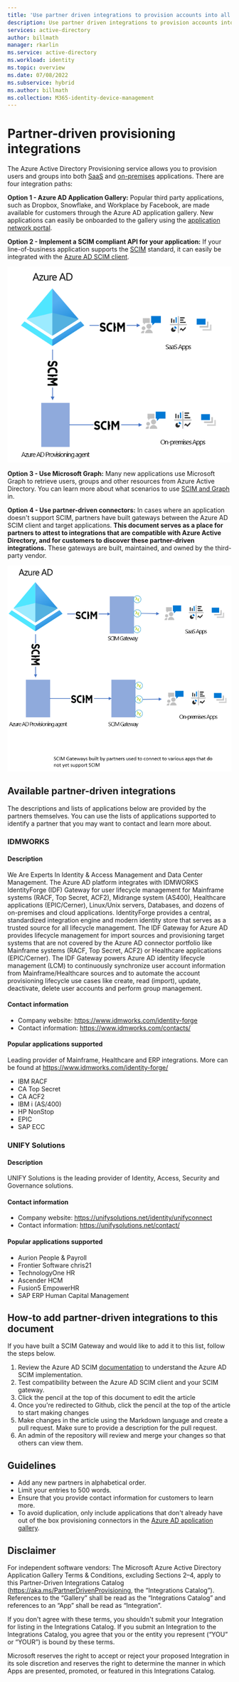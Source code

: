```yaml
---
title: 'Use partner driven integrations to provision accounts into all your applications'
description: Use partner driven integrations to provision accounts into all your applications.
services: active-directory
author: billmath
manager: rkarlin
ms.service: active-directory
ms.workload: identity
ms.topic: overview
ms.date: 07/08/2022
ms.subservice: hybrid
ms.author: billmath
ms.collection: M365-identity-device-management
---
```

# Partner-driven provisioning integrations

The Azure Active Directory Provisioning service allows you to provision users and groups into both [SaaS](user-provisioning.md) and [on-premises](on-premises-scim-provisioning.md) applications. There are four integration paths:

**Option 1 - Azure AD Application Gallery:**
Popular third party applications, such as Dropbox, Snowflake, and Workplace by Facebook, are made available for customers through the Azure AD application gallery. New applications can easily be onboarded to the gallery using the [application network portal](../azuread-dev/howto-app-gallery-listing.md). 

**Option 2 - Implement a SCIM compliant API for your application:**
If your line-of-business application supports the [SCIM](https://aka.ms/scimoverview) standard, it can easily be integrated with the [Azure AD SCIM client](use-scim-to-provision-users-and-groups.md).

   [![Diagram showing implementation of a SCIM compliant API for your application.](media/partner-driven-integrations/scim-compliant-api.png)](media/partner-driven-integrations/scim-compliant-api.png#lightbox)

**Option 3 - Use Microsoft Graph:**
Many new applications use Microsoft Graph to retrieve users, groups and other resources from Azure Active Directory. You can learn more about what scenarios to use [SCIM and Graph](scim-graph-scenarios.md) in. 

**Option 4 - Use partner-driven connectors:**
In cases where an application doesn't support SCIM, partners have built gateways between the Azure AD SCIM client and target applications. **This document serves as a place for partners to attest to integrations that are compatible with Azure Active Directory, and for customers to discover these partner-driven integrations.** These gateways are built, maintained, and owned by the third-party vendor. 

   [![Diagram showing gateways between the Azure AD SCIM client and target applications.](media/partner-driven-integrations/partner-driven-connectors.png)](media/partner-driven-integrations/partner-driven-connectors.png#lightbox)

## Available partner-driven integrations
The descriptions and lists of applications below are provided by the partners themselves. You can use the lists of applications supported to identify a partner that you may want to contact and learn more about.  

### IDMWORKS
#### Description
We Are Experts In Identity & Access Management and Data Center Management.
The Azure AD platform integrates with IDMWORKS IdentityForge (IDF) Gateway for user lifecycle management for Mainframe systems (RACF, Top Secret, ACF2), Midrange system (AS400), Healthcare applications (EPIC/Cerner), Linux/Unix servers, Databases, and dozens of on-premises and cloud applications. IdentityForge provides a central, standardized integration engine and modern identity store that serves as a trusted source for all lifecycle management.
The IDF Gateway for Azure AD provides lifecycle management for import sources and provisioning target systems that are not covered by the Azure AD connector portfolio like Mainframe systems (RACF, Top Secret, ACF2) or Healthcare applications (EPIC/Cerner). The IDF Gateway powers Azure AD identity lifecycle management (LCM) to continuously synchronize user account information from Mainframe/Healthcare sources and to automate the account provisioning lifecycle use cases like create, read (import), update, deactivate, delete user accounts and perform group management.

#### Contact information
* Company website: https://www.idmworks.com/identity-forge
* Contact information: https://www.idmworks.com/contacts/

#### Popular applications supported

Leading provider of Mainframe, Healthcare and ERP integrations.  More can be found at https://www.idmworks.com/identity-forge/

* IBM RACF
* CA Top Secret
* CA ACF2
* IBM i (AS/400)
* HP NonStop
* EPIC
* SAP ECC

### UNIFY Solutions
#### Description

UNIFY Solutions is the leading provider of Identity, Access, Security and Governance solutions.

#### Contact information
* Company website: https://unifysolutions.net/identity/unifyconnect
* Contact information: https://unifysolutions.net/contact/

#### Popular applications supported
* Aurion People & Payroll
* Frontier Software chris21
* TechnologyOne HR
* Ascender HCM
* Fusion5 EmpowerHR
* SAP ERP Human Capital Management

## How-to add partner-driven integrations to this document
If you have built a SCIM Gateway and would like to add it to this list, follow the steps below. 

1. Review the Azure AD SCIM [documentation](use-scim-to-provision-users-and-groups.md) to understand the Azure AD SCIM implementation.
1. Test compatibility between the Azure AD SCIM client and your SCIM gateway.
1. Click the pencil at the top of this document to edit the article
1. Once you're redirected to Github, click the pencil at the top of the article to start making changes
1. Make changes in the article using the Markdown language and create a pull request. Make sure to provide a description for the pull request.  
1. An admin of the repository will review and merge your changes so that others can view them.

## Guidelines
* Add any new partners in alphabetical order.
* Limit your entries to 500 words.
* Ensure that you provide contact information for customers to learn more.
* To avoid duplication, only include applications that don't already have out of the box provisioning connectors in the [Azure AD application gallery](../saas-apps/tutorial-list.md). 

## Disclaimer
For independent software vendors: The Microsoft Azure Active Directory Application Gallery Terms & Conditions, excluding Sections 2–4, apply to this Partner-Driven Integrations Catalog (https://aka.ms/PartnerDrivenProvisioning, the “Integrations Catalog”). References to the “Gallery” shall be read as the “Integrations Catalog” and references to an “App” shall be read as “Integration”.  

If you don't agree with these terms, you shouldn't submit your Integration for listing in the Integrations Catalog. If you submit an Integration to the Integrations Catalog, you agree that you or the entity you represent (“YOU” or “YOUR”) is bound by these terms. 
 
Microsoft reserves the right to accept or reject your proposed Integration in its sole discretion and reserves the right to determine the manner in which Apps are presented, promoted, or featured in this Integrations Catalog. 
